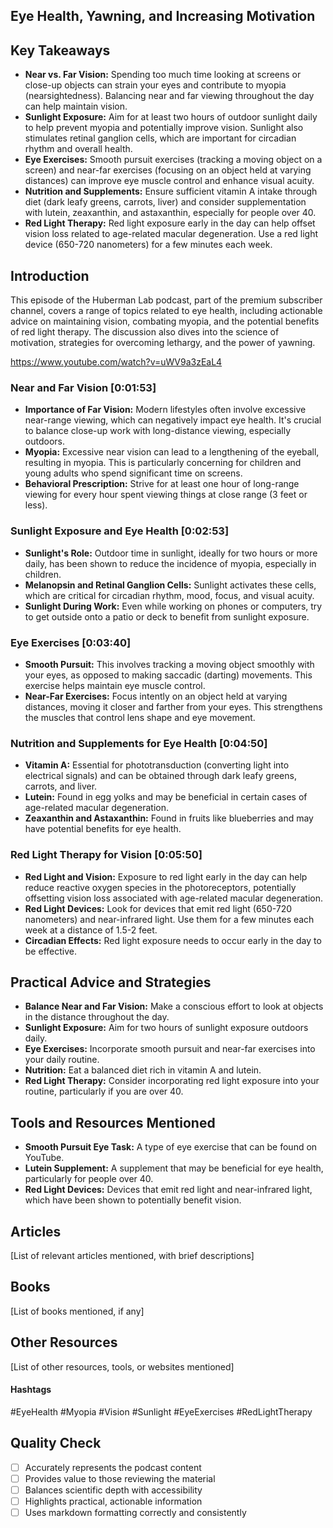 ## Eye Health, Yawning, and Increasing Motivation

## Key Takeaways

- **Near vs. Far Vision:** Spending too much time looking at screens or close-up objects can strain your eyes and contribute to myopia (nearsightedness).  Balancing near and far viewing throughout the day can help maintain vision.
- **Sunlight Exposure:** Aim for at least two hours of outdoor sunlight daily to help prevent myopia and potentially improve vision. Sunlight also stimulates retinal ganglion cells, which are important for circadian rhythm and overall health. 
- **Eye Exercises:** Smooth pursuit exercises (tracking a moving object on a screen) and near-far exercises (focusing on an object held at varying distances) can improve eye muscle control and enhance visual acuity.
- **Nutrition and Supplements:** Ensure sufficient vitamin A intake through diet (dark leafy greens, carrots, liver) and consider supplementation with lutein, zeaxanthin, and astaxanthin, especially for people over 40. 
- **Red Light Therapy:** Red light exposure early in the day can help offset vision loss related to age-related macular degeneration.  Use a red light device (650-720 nanometers) for a few minutes each week.

## Introduction

This episode of the Huberman Lab podcast, part of the premium subscriber channel, covers a range of topics related to eye health, including actionable advice on maintaining vision,  combating myopia, and the potential benefits of red light therapy.  The discussion also dives into the science of motivation, strategies for overcoming lethargy, and the power of yawning. 

https://www.youtube.com/watch?v=uWV9a3zEaL4

### Near and Far Vision [0:01:53]

- **Importance of Far Vision:**  Modern lifestyles often involve excessive near-range viewing, which can negatively impact eye health.  It's crucial to balance close-up work with long-distance viewing, especially outdoors. 
- **Myopia:** Excessive near vision can lead to a lengthening of the eyeball, resulting in myopia.  This is particularly concerning for children and young adults who spend significant time on screens. 
- **Behavioral Prescription:**  Strive for at least one hour of long-range viewing for every hour spent viewing things at close range (3 feet or less).

### Sunlight Exposure and Eye Health [0:02:53]

- **Sunlight's Role:**  Outdoor time in sunlight, ideally for two hours or more daily, has been shown to reduce the incidence of myopia, especially in children. 
- **Melanopsin and Retinal Ganglion Cells:** Sunlight activates these cells, which are critical for circadian rhythm, mood, focus, and visual acuity.  
- **Sunlight During Work:** Even while working on phones or computers, try to get outside onto a patio or deck to benefit from sunlight exposure.

### Eye Exercises [0:03:40]

- **Smooth Pursuit:** This involves tracking a moving object smoothly with your eyes, as opposed to making saccadic (darting) movements. This exercise helps maintain eye muscle control.
- **Near-Far Exercises:**  Focus intently on an object held at varying distances, moving it closer and farther from your eyes. This strengthens the muscles that control lens shape and eye movement.

### Nutrition and Supplements for Eye Health [0:04:50]

- **Vitamin A:**  Essential for phototransduction (converting light into electrical signals) and can be obtained through dark leafy greens, carrots, and liver.  
- **Lutein:**  Found in egg yolks and may be beneficial in certain cases of age-related macular degeneration.  
- **Zeaxanthin and Astaxanthin:**  Found in fruits like blueberries and may have potential benefits for eye health.  

### Red Light Therapy for Vision [0:05:50]

- **Red Light and Vision:**  Exposure to red light early in the day can help reduce reactive oxygen species in the photoreceptors, potentially offsetting vision loss associated with age-related macular degeneration. 
- **Red Light Devices:** Look for devices that emit red light (650-720 nanometers) and near-infrared light.  Use them for a few minutes each week at a distance of 1.5-2 feet.
- **Circadian Effects:**  Red light exposure needs to occur early in the day to be effective.

## Practical Advice and Strategies

- **Balance Near and Far Vision:**  Make a conscious effort to look at objects in the distance throughout the day.
- **Sunlight Exposure:** Aim for two hours of sunlight exposure outdoors daily.
- **Eye Exercises:** Incorporate smooth pursuit and near-far exercises into your daily routine.
- **Nutrition:**  Eat a balanced diet rich in vitamin A and lutein. 
- **Red Light Therapy:**  Consider incorporating red light exposure into your routine, particularly if you are over 40.

## Tools and Resources Mentioned

- **Smooth Pursuit Eye Task:**  A type of eye exercise that can be found on YouTube.
- **Lutein Supplement:**  A supplement that may be beneficial for eye health, particularly for people over 40.
- **Red Light Devices:**  Devices that emit red light and near-infrared light, which have been shown to potentially benefit vision.

## Articles

[List of relevant articles mentioned, with brief descriptions]

## Books

[List of books mentioned, if any]

## Other Resources

[List of other resources, tools, or websites mentioned]

#### Hashtags  
#EyeHealth #Myopia #Vision #Sunlight #EyeExercises #RedLightTherapy 

## Quality Check 
- [ ] Accurately represents the podcast content
- [ ] Provides value to those reviewing the material
- [ ] Balances scientific depth with accessibility
- [ ] Highlights practical, actionable information
- [ ] Uses markdown formatting correctly and consistently 
